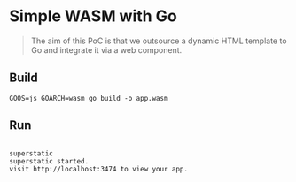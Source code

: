 # Simple WASM with Go

> The aim of this PoC is that we outsource a dynamic HTML template to Go and integrate it via a web component.

## Build
```
GOOS=js GOARCH=wasm go build -o app.wasm
```

## Run
```

superstatic
superstatic started.
visit http://localhost:3474 to view your app.

```

